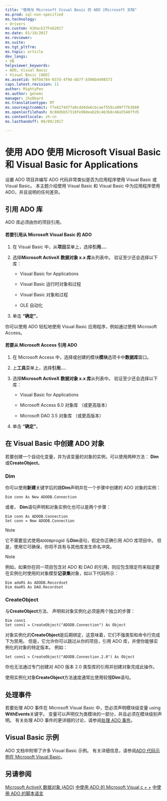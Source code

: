 ```yaml
---
title: "使用与 Microsoft Visual Basic 的 ADO |Microsoft 文档"
ms.prod: sql-non-specified
ms.technology:
- drivers
ms.custom: H1Hack27Feb2017
ms.date: 01/19/2017
ms.reviewer: 
ms.suite: 
ms.tgt_pltfrm: 
ms.topic: article
dev_langs:
- VB
helpviewer_keywords:
- ADO, Visual Basic
- Visual Basic [ADO]
ms.assetid: 9dfb6784-037d-4f9d-bb7f-b506b4498573
caps.latest.revision: 11
author: MightyPen
ms.author: genemi
manager: jhubbard
ms.translationtype: MT
ms.sourcegitcommit: f7e6274d77a9cdd4de6cbcaef559ca99f77b3608
ms.openlocfilehash: 8c88dbb57318fe960eab28c463b8c46a5546ffd5
ms.contentlocale: zh-cn
ms.lasthandoff: 09/09/2017

---
```

# <a name="using-ado-with-microsoft-visual-basic-and-visual-basic-for-applications"></a>使用 ADO 使用 Microsoft Visual Basic 和 Visual Basic for Applications
设置 ADO 项目并编写 ADO 代码非常类似是否为应用程序使用 Visual Basic 或 Visual Basic。 本主题介绍使用 Visual Basic 和 Visual Basic 中为应用程序使用 ADO，并且说明的任何差异。

## <a name="referencing-the-ado-library"></a>引用 ADO 库
 ADO 库必须由你的项目引用。

#### <a name="to-reference-ado-from-microsoft-visual-basic"></a>若要引用从 Microsoft Visual Basic 的 ADO

1.  在 Visual Basic 中，从**项目**菜单上，选择**引用...**.

2.  选择**Microsoft ActiveX 数据对象 x.x 库**从列表中。 验证至少还会选择以下库：

    -   Visual Basic for Applications

    -   Visual Basic 运行时对象和过程

    -   Visual Basic 对象和过程

    -   OLE 自动化

3.  单击 **“确定”**。

 你可以使用 ADO 轻松地使用 Visual Basic 应用程序，例如通过使用 Microsoft Access。

#### <a name="to-reference-ado-from-microsoft-access"></a>若要从 Microsoft Access 引用 ADO

1.  在 Microsoft Access 中，选择或创建的模块**模块**选项卡中**数据库**窗口。

2.  上**工具**菜单上，选择**引用...**.

3.  选择**Microsoft ActiveX 数据对象 x.x 库**从列表中。 验证至少还会选择以下库：

    -   Visual Basic for Applications

    -   Microsoft Access 8.0 对象库 （或更高版本）

    -   Microsoft DAO 3.5 对象库 （或更高版本）

4.  单击 **“确定”**。

## <a name="creating-ado-objects-in-visual-basic"></a>在 Visual Basic 中创建 ADO 对象
 若要创建一个自动化变量，并为该变量的对象的实例，可以使用两种方法： **Dim**或**CreateObject**。

### <a name="dim"></a>Dim
 你可以使用**新建**关键字后的跟**Dim**声明并在一个步骤中创建的 ADO 对象的实例：

```
Dim conn As New ADODB.Connection
```

 或者， **Dim**语句声明和对象实例化也可以是两个步骤：

```
Dim conn As ADODB.Connection
Set conn = New ADODB.Connection
```

> [!NOTE]
>  它不需要显式使用`ADODB`progid 与**Dim**语句，假定你正确引用 ADO 库项目中。 但是，使用它可确保，你将不具有与其他库发生命名冲突。

> [!NOTE]
>  例如，如果你在同一项目包含对 ADO 和 DAO 的引用，则应包含限定符来指定要在实例化时使用的对象模型**记录集**对象，如以下代码所示：

```
Dim adoRS As ADODB.Recordset
Dim daoRS As DAO.Recordset
```

### <a name="createobject"></a>CreateObject
 与**CreateObject**方法、 声明和对象实例化必须是两个独立的步骤：

```
Dim conn1
Set conn1 = CreateObject("ADODB.Connection") As Object
```

 对象实例化的**CreateObject**是后期绑定，这意味着，它们不强类型和命令行完成下为禁用。 但是，它允许你可以跳过从你的项目，引用 ADO 库，并使你能够实例化的对象的特定版本。 例如：

```
Set conn1 = CreateObject("ADODB.Connection.2.0") As Object
```

 你也无法通过专门创建对 ADO 版本 2.0 类型库的引用并创建对象完成此操作。

 使用实例化对象**CreateObject**方法速度通常比使用较慢**Dim**语句。

## <a name="handling-events"></a>处理事件
 若要处理 ADO 事件在 Microsoft Visual Basic 中，您必须声明模块级变量 using **WithEvents**关键字。 变量可以声明仅为类模块的一部分，并且必须在模块级别声明。 有关处理 ADO 事件的更详细的讨论，请参阅[处理 ADO 事件](../../../ado/guide/data/handling-ado-events.md)。

## <a name="visual-basic-examples"></a>Visual Basic 示例
 ADO 文档中附带了许多 Visual Basic 示例。 有关详细信息，请参阅[ADO 代码示例在 Microsoft Visual Basic](../../../ado/reference/ado-api/ado-code-examples-in-visual-basic.md)。

## <a name="see-also"></a>另请参阅
 [Microsoft ActiveX 数据对象 (ADO)](../../../ado/microsoft-activex-data-objects-ado.md) [中使用 ADO 的 Microsoft Visual c + +](../../../ado/guide/appendixes/using-ado-with-microsoft-visual-c.md) [中使用 ADO 的脚本语言](../../../ado/guide/appendixes/using-ado-with-scripting-languages.md)

